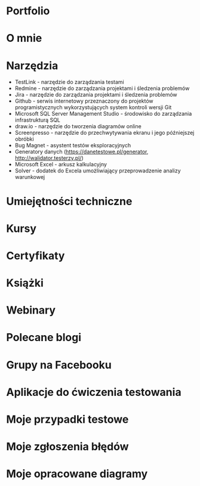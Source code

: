 # Portfolio
# O mnie
# Narzędzia
- TestLink -  narzędzie do zarządzania testami
- Redmine - narzędzie do zarządzania projektami i śledzenia problemów
- Jira - narzędzie do zarządzania projektami i śledzenia problemów
- Github - serwis internetowy przeznaczony do projektów programistycznych wykorzystujących system kontroli wersji Git
- Microsoft SQL Server Management Studio - środowisko do zarządzania infrastrukturą SQL
- draw.io - narzędzie do tworzenia diagramów online
- Screenpresso - narzędzie do przechwytywania ekranu i jego późniejszej obróbki
- Bug Magnet - asystent testów eksploracyjnych
- Generatory danych (https://danetestowe.pl/generator, http://walidator.testerzy.pl/)
- Microsoft Excel - arkusz kalkulacyjny
- Solver - dodatek do Excela umożliwiający przeprowadzenie analizy warunkowej
# Umiejętności techniczne
# Kursy
# Certyfikaty
# Książki
# Webinary
# Polecane blogi
# Grupy na Facebooku
# Aplikacje do ćwiczenia testowania
# Moje przypadki testowe
# Moje zgłoszenia błędów
# Moje opracowane diagramy
